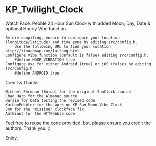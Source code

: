 KP_Twilight_Clock
=================
Watch Face: Pebble 24 Hour Sun Clock with added Moon, Day, Date & optional Hourly Vibe function.

    Before compiling, ensure to configure your location (longitude/latitude) and time zone by editing src/config.h.
        Use the following URL to find your location http://itouchmap.com/latlong.html
    Configure Vibe function (default is false) editing src/config.h.
        #define HOUR_VIBRATION true
    Configure use for either Android (true) or iOS (false) by editing src/config.h
        #define ANDROID true

Credit & Thanks:

    Michael Ehrmann (Boldo) for the original SunClock source
    Chad Harp for the Almanac source
    Dersie for beta testing the revised code
    KarbonPebbler for the work on KP_Sun_Moon_Vibe_Clock
    Jnm for the "missing" clockface fix
    AntGiant for the HTTPebble code

Feel free to reuse the code provided, but, please ensure you credit the authors. Thank you. :)

Enjoy,
